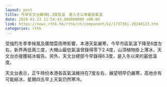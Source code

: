 ```yaml
---
layout: post
title: 今早天文台錄得6.3度低溫　是入冬以來最低氣溫
date: 2024-01-23 11:54:43.000000000 +08:00
link: https://news.rthk.hk/rthk/ch/component/k2/1737361-20240123.htm
categories: rthk
---
```


受強烈冬季季候風及廣闊雲雨帶影響，本港天氣嚴寒，今早市區氣溫下降至6度左右，新界再低兩三度，大帽山最低氣溫曾錄得零下2.4度，山頂植物掛上薄冰，天文台亦接獲結冰報告。另外，天文台總部今早錄得6.3度，是入冬以來的最低溫度。

天文台表示，正午時份本港各區氣溫維持在7度左右，展望明早仍嚴寒，高地亦有可能結冰，星期四五早上天氣仍然寒冷。
